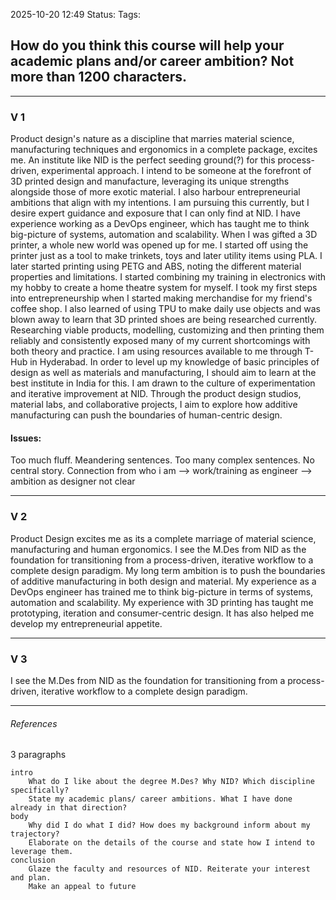 2025-10-20 12:49
Status:
Tags:
## How do you think this course will help your academic plans and/or career ambition? Not more than 1200 characters.
---
### V 1
Product design's nature as a discipline that marries material science, manufacturing techniques and ergonomics in a complete package, excites me.   An institute like NID is the perfect seeding ground(?) for this process-driven, experimental approach. I intend to be someone at the forefront of 3D printed design and manufacture, leveraging its unique strengths alongside those of more exotic material. I also harbour entrepreneurial ambitions that align with my intentions. I am pursuing this currently, but I desire expert guidance and exposure that I can only find at NID.
I have experience working as a DevOps engineer, which has taught me to think big-picture of systems, automation and scalability. When I was gifted a 3D printer, a whole new world was opened up for me. I started off using the printer just as a tool to make trinkets, toys and later utility items using PLA. I later started printing using PETG and ABS, noting the different material properties and limitations. I started combining my training in electronics with my hobby to create a home theatre system for myself.  I took my first steps into entrepreneurship when I started making merchandise for my friend's coffee shop. I also learned of using TPU to make daily use objects and was blown away to learn that 3D printed shoes are being researched currently. Researching viable products, modelling, customizing and then printing them reliably and consistently exposed many of my current shortcomings with both theory and practice. I am using resources available to me through T-Hub in Hyderabad. In order to level up my knowledge of basic principles of design as well as materials and manufacturing, I should aim to learn at the best institute in India for this.
I am drawn to the culture of experimentation and iterative improvement at NID. Through the product design studios, material labs, and collaborative projects, I aim to explore how additive manufacturing can push the boundaries of human-centric design.
#### Issues:
Too much fluff. Meandering sentences. Too many complex sentences. No central story. Connection from who i am --> work/training as engineer --> ambition as designer not clear

---
### V 2
Product Design excites me as its a complete marriage of material science, manufacturing and human ergonomics. I see the M.Des from NID as the foundation for transitioning from a process-driven, iterative workflow to a complete design paradigm. My long term ambition is to push the boundaries of additive manufacturing in both design and material.
My experience as a DevOps engineer has trained me to think big-picture in terms of systems, automation and scalability. My experience with 3D printing has taught me prototyping, iteration and consumer-centric design. It has also helped me develop my entrepreneurial appetite. 

---
### V 3
I see the M.Des from NID as the foundation for transitioning from a process-driven, iterative workflow to a complete design paradigm.

---
###### References
3 paragraphs

	intro
		What do I like about the degree M.Des? Why NID? Which discipline specifically?
		State my academic plans/ career ambitions. What I have done already in that direction?
	body
		Why did I do what I did? How does my background inform about my trajectory?
		Elaborate on the details of the course and state how I intend to leverage them.
	conclusion
		Glaze the faculty and resources of NID. Reiterate your interest and plan.
		Make an appeal to future
